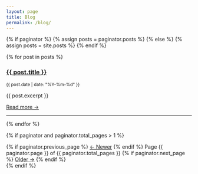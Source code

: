 ```yaml
---
layout: page
title: Blog
permalink: /blog/
---
```


{% if paginator %}
  {% assign posts = paginator.posts %}
{% else %}
  {% assign posts = site.posts %}
{% endif %}

{% for post in posts %}
  <article>
    <h3><a href="{{ post.url | relative_url }}">{{ post.title }}</a></h3>
    <p><small>{{ post.date | date: "%Y-%m-%d" }}</small></p>
    {{ post.excerpt }}
    <p><a href="{{ post.url | relative_url }}">Read more →</a></p>
  </article>
  <hr>
{% endfor %}

{% if paginator and paginator.total_pages > 1 %}
<nav>
  {% if paginator.previous_page %}
    <a href="{{ paginator.previous_page_path | relative_url }}">← Newer</a>
  {% endif %}
  <span>Page {{ paginator.page }} of {{ paginator.total_pages }}</span>
  {% if paginator.next_page %}
    <a href="{{ paginator.next_page_path | relative_url }}">Older →</a>
  {% endif %}
</nav>
{% endif %}
